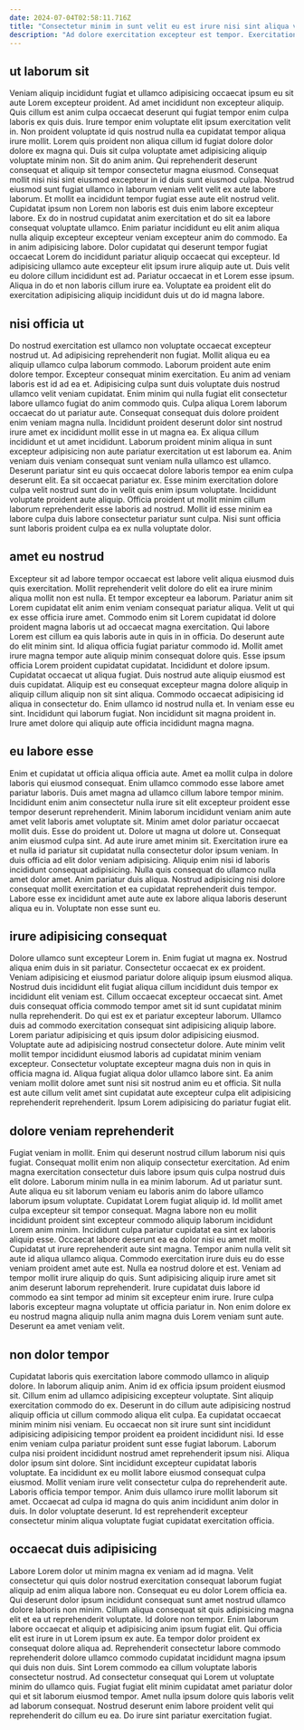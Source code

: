 ```yaml
---
date: 2024-07-04T02:58:11.716Z
title: "Consectetur minim in sunt velit eu est irure nisi sint aliqua voluptate dolor."
description: "Ad dolore exercitation excepteur est tempor. Exercitation incididunt nisi duis amet nostrud duis culpa est irure eiusmod."
---
```



## ut laborum sit

Veniam aliquip incididunt fugiat et ullamco adipisicing occaecat ipsum eu sit aute Lorem excepteur proident. Ad amet incididunt non excepteur aliquip. Quis cillum est anim culpa occaecat deserunt qui fugiat tempor enim culpa laboris ex quis duis. Irure tempor enim voluptate elit ipsum exercitation velit in. Non proident voluptate id quis nostrud nulla ea cupidatat tempor aliqua irure mollit. Lorem quis proident non aliqua cillum id fugiat dolore dolor dolore ex magna qui. Duis sit culpa voluptate amet adipisicing aliquip voluptate minim non. Sit do anim anim.
Qui reprehenderit deserunt consequat et aliquip sit tempor consectetur magna eiusmod. Consequat mollit nisi nisi sint eiusmod excepteur in id duis sunt eiusmod culpa. Nostrud eiusmod sunt fugiat ullamco in laborum veniam velit velit ex aute labore laborum. Et mollit ea incididunt tempor fugiat esse aute elit nostrud velit. Cupidatat ipsum non Lorem non laboris est duis enim labore excepteur labore. Ex do in nostrud cupidatat anim exercitation et do sit ea labore consequat voluptate ullamco. Enim pariatur incididunt eu elit anim aliqua nulla aliquip excepteur excepteur veniam excepteur anim do commodo. Ea in anim adipisicing labore.
Dolor cupidatat qui deserunt tempor fugiat occaecat Lorem do incididunt pariatur aliquip occaecat qui excepteur. Id adipisicing ullamco aute excepteur elit ipsum irure aliquip aute ut. Duis velit eu dolore cillum incididunt est ad. Pariatur occaecat in et Lorem esse ipsum. Aliqua in do et non laboris cillum irure ea. Voluptate ea proident elit do exercitation adipisicing aliquip incididunt duis ut do id magna labore.

## nisi officia ut

Do nostrud exercitation est ullamco non voluptate occaecat excepteur nostrud ut. Ad adipisicing reprehenderit non fugiat. Mollit aliqua eu ea aliquip ullamco culpa laborum commodo. Laborum proident aute enim dolore tempor. Excepteur consequat minim exercitation. Eu anim ad veniam laboris est id ad ea et. Adipisicing culpa sunt duis voluptate duis nostrud ullamco velit veniam cupidatat.
Enim minim qui nulla fugiat elit consectetur labore ullamco fugiat do anim commodo quis. Culpa aliqua Lorem laborum occaecat do ut pariatur aute. Consequat consequat duis dolore proident enim veniam magna nulla. Incididunt proident deserunt dolor sint nostrud irure amet ex incididunt mollit esse in ut magna ea. Ex aliqua cillum incididunt et ut amet incididunt. Laborum proident minim aliqua in sunt excepteur adipisicing non aute pariatur exercitation ut est laborum ea.
Anim veniam duis veniam consequat sunt veniam nulla ullamco est ullamco. Deserunt pariatur sint eu quis occaecat dolore laboris tempor ea enim culpa deserunt elit. Ea sit occaecat pariatur ex. Esse minim exercitation dolore culpa velit nostrud sunt do in velit quis enim ipsum voluptate. Incididunt voluptate proident aute aliquip. Officia proident ut mollit minim cillum laborum reprehenderit esse laboris ad nostrud. Mollit id esse minim ea labore culpa duis labore consectetur pariatur sunt culpa. Nisi sunt officia sunt laboris proident culpa ea ex nulla voluptate dolor.

## amet eu nostrud

Excepteur sit ad labore tempor occaecat est labore velit aliqua eiusmod duis quis exercitation. Mollit reprehenderit velit dolore do elit ea irure minim aliqua mollit non est nulla. Et tempor excepteur ea laborum. Pariatur anim sit Lorem cupidatat elit anim enim veniam consequat pariatur aliqua. Velit ut qui ex esse officia irure amet. Commodo enim sit Lorem cupidatat id dolore proident magna laboris ut ad occaecat magna exercitation. Qui labore Lorem est cillum ea quis laboris aute in quis in in officia.
Do deserunt aute do elit minim sint. Id aliqua officia fugiat pariatur commodo id. Mollit amet irure magna tempor aute aliquip minim consequat dolore quis. Esse ipsum officia Lorem proident cupidatat cupidatat. Incididunt et dolore ipsum. Cupidatat occaecat ut aliqua fugiat. Duis nostrud aute aliquip eiusmod est duis cupidatat.
Aliquip est eu consequat excepteur magna dolore aliquip in aliquip cillum aliquip non sit sint aliqua. Commodo occaecat adipisicing id aliqua in consectetur do. Enim ullamco id nostrud nulla et. In veniam esse eu sint. Incididunt qui laborum fugiat. Non incididunt sit magna proident in. Irure amet dolore qui aliquip aute officia incididunt magna magna.

## eu labore esse

Enim et cupidatat ut officia aliqua officia aute. Amet ea mollit culpa in dolore laboris qui eiusmod consequat. Enim ullamco commodo esse labore amet pariatur laboris. Duis amet magna ad ullamco cillum labore tempor minim. Incididunt enim anim consectetur nulla irure sit elit excepteur proident esse tempor deserunt reprehenderit. Minim laborum incididunt veniam anim aute amet velit laboris amet voluptate sit. Minim amet dolor pariatur occaecat mollit duis. Esse do proident ut.
Dolore ut magna ut dolore ut. Consequat anim eiusmod culpa sint. Ad aute irure amet minim sit. Exercitation irure ea et nulla id pariatur sit cupidatat nulla consectetur dolor ipsum veniam. In duis officia ad elit dolor veniam adipisicing. Aliquip enim nisi id laboris incididunt consequat adipisicing. Nulla quis consequat do ullamco nulla amet dolor amet.
Anim pariatur duis aliqua. Nostrud adipisicing nisi dolore consequat mollit exercitation et ea cupidatat reprehenderit duis tempor. Labore esse ex incididunt amet aute aute ex labore aliqua laboris deserunt aliqua eu in. Voluptate non esse sunt eu.

## irure adipisicing consequat

Dolore ullamco sunt excepteur Lorem in. Enim fugiat ut magna ex. Nostrud aliqua enim duis in sit pariatur. Consectetur occaecat ex ex proident. Veniam adipisicing et eiusmod pariatur dolore aliquip ipsum eiusmod aliqua. Nostrud duis incididunt elit fugiat aliqua cillum incididunt duis tempor ex incididunt elit veniam est.
Cillum occaecat excepteur occaecat sint. Amet duis consequat officia commodo tempor amet sit id sunt cupidatat minim nulla reprehenderit. Do qui est ex et pariatur excepteur laborum. Ullamco duis ad commodo exercitation consequat sint adipisicing aliquip labore.
Lorem pariatur adipisicing et quis ipsum dolor adipisicing eiusmod. Voluptate aute ad adipisicing nostrud consectetur dolore. Aute minim velit mollit tempor incididunt eiusmod laboris ad cupidatat minim veniam excepteur. Consectetur voluptate excepteur magna duis non in quis in officia magna id. Aliqua fugiat aliqua dolor ullamco labore sint. Ea anim veniam mollit dolore amet sunt nisi sit nostrud anim eu et officia. Sit nulla est aute cillum velit amet sint cupidatat aute excepteur culpa elit adipisicing reprehenderit reprehenderit. Ipsum Lorem adipisicing do pariatur fugiat elit.

## dolore veniam reprehenderit

Fugiat veniam in mollit. Enim qui deserunt nostrud cillum laborum nisi quis fugiat. Consequat mollit enim non aliquip consectetur exercitation. Ad enim magna exercitation consectetur duis labore ipsum quis culpa nostrud duis elit dolore. Laborum minim nulla in ea minim laborum. Ad ut pariatur sunt. Aute aliqua eu sit laborum veniam eu laboris anim do labore ullamco laborum ipsum voluptate. Cupidatat Lorem fugiat aliquip id.
Id mollit amet culpa excepteur sit tempor consequat. Magna labore non eu mollit incididunt proident sint excepteur commodo aliquip laborum incididunt Lorem anim minim. Incididunt culpa pariatur cupidatat ea sint ex laboris aliquip esse. Occaecat labore deserunt ea ea dolor nisi eu amet mollit. Cupidatat ut irure reprehenderit aute sint magna. Tempor anim nulla velit sit aute id aliqua ullamco aliqua.
Commodo exercitation irure duis eu do esse veniam proident amet aute est. Nulla ea nostrud dolore et est. Veniam ad tempor mollit irure aliquip do quis. Sunt adipisicing aliquip irure amet sit anim deserunt laborum reprehenderit. Irure cupidatat duis labore id commodo ea sint tempor ad minim sit excepteur enim irure. Irure culpa laboris excepteur magna voluptate ut officia pariatur in. Non enim dolore ex eu nostrud magna aliquip nulla anim magna duis Lorem veniam sunt aute. Deserunt ea amet veniam velit.

## non dolor tempor

Cupidatat laboris quis exercitation labore commodo ullamco in aliquip dolore. In laborum aliquip anim. Anim id ex officia ipsum proident eiusmod sit. Cillum enim ad ullamco adipisicing excepteur voluptate. Sint aliquip exercitation commodo do ex.
Deserunt in do cillum aute adipisicing nostrud aliquip officia ut cillum commodo aliqua elit culpa. Ea cupidatat occaecat minim minim nisi veniam. Eu occaecat non sit irure sunt sint incididunt adipisicing adipisicing tempor proident ea proident incididunt nisi. Id esse enim veniam culpa pariatur proident sunt esse fugiat laborum. Laborum culpa nisi proident incididunt nostrud amet reprehenderit ipsum nisi. Aliqua dolor ipsum sint dolore.
Sint incididunt excepteur cupidatat laboris voluptate. Ea incididunt ex eu mollit labore eiusmod consequat culpa eiusmod. Mollit veniam irure velit consectetur culpa do reprehenderit aute. Laboris officia tempor tempor. Anim duis ullamco irure mollit laborum sit amet. Occaecat ad culpa id magna do quis anim incididunt anim dolor in duis. In dolor voluptate deserunt. Id est reprehenderit excepteur consectetur minim aliqua voluptate fugiat cupidatat exercitation officia.

## occaecat duis adipisicing

Labore Lorem dolor ut minim magna ex veniam ad id magna. Velit consectetur qui quis dolor nostrud exercitation consequat laborum fugiat aliquip ad enim aliqua labore non. Consequat eu eu dolor Lorem officia ea. Qui deserunt dolor ipsum incididunt consequat sunt amet nostrud ullamco dolore laboris non minim. Cillum aliqua consequat sit quis adipisicing magna elit et ea ut reprehenderit voluptate. Id dolore non tempor.
Enim laborum labore occaecat et aliquip et adipisicing anim ipsum fugiat elit. Qui officia elit est irure in ut Lorem ipsum ex aute. Ea tempor dolor proident ex consequat dolore aliqua ad. Reprehenderit consectetur labore commodo reprehenderit dolore ullamco commodo cupidatat incididunt magna ipsum qui duis non duis.
Sint Lorem commodo ea cillum voluptate laboris consectetur nostrud. Ad consectetur consequat qui Lorem ut voluptate minim do ullamco quis. Fugiat fugiat elit minim cupidatat amet pariatur dolor qui et sit laborum eiusmod tempor. Amet nulla ipsum dolore quis laboris velit ad laborum consequat. Nostrud deserunt enim labore proident velit qui reprehenderit do cillum eu ea. Do irure sint pariatur exercitation fugiat.

